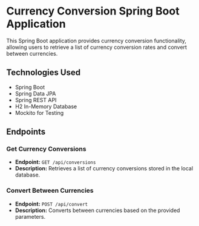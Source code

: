 # Currency Conversion Spring Boot Application

This Spring Boot application provides currency conversion functionality, allowing users to retrieve a list of currency conversion rates and convert between currencies.

## Technologies Used

- Spring Boot
- Spring Data JPA
- Spring REST API
- H2 In-Memory Database
- Mockito for Testing

## Endpoints

### Get Currency Conversions

- **Endpoint:** `GET /api/conversions`
- **Description:** Retrieves a list of currency conversions stored in the local database.

### Convert Between Currencies

- **Endpoint:** `POST /api/convert`
- **Description:** Converts between currencies based on the provided parameters.
